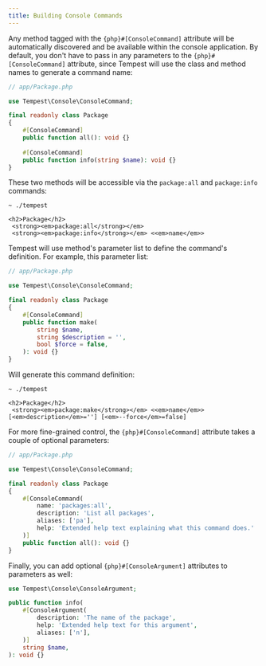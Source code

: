```yaml
---
title: Building Console Commands
---
```


Any method tagged with the `{php}#[ConsoleCommand]` attribute will be automatically discovered and be available within the console application. By default, you don't have to pass in any parameters to the `{php}#[ConsoleCommand]` attribute, since Tempest will use the class and method names to generate a command name:

```php
// app/Package.php

use Tempest\Console\ConsoleCommand;

final readonly class Package
{
    #[ConsoleCommand]
    public function all(): void {}
    
    #[ConsoleCommand]
    public function info(string $name): void {}
}
```

These two methods will be accessible via the `package:all` and `package:info` commands:

```console
~ ./tempest

<h2>Package</h2>
 <strong><em>package:all</strong></em>
 <strong><em>package:info</strong></em> <<em>name</em>>
```

Tempest will use method's parameter list to define the command's definition. For example, this parameter list:

```php
// app/Package.php

use Tempest\Console\ConsoleCommand;

final readonly class Package
{
    #[ConsoleCommand]
    public function make(
        string $name, 
        string $description = '', 
        bool $force = false,
    ): void {}
}
```

Will generate this command definition:

```console
~ ./tempest

<h2>Package</h2>
 <strong><em>package:make</strong></em> <<em>name</em>> [<em>description</em>=''] [<em>--force</em>=false]
```

For more fine-grained control, the `{php}#[ConsoleCommand]` attribute takes a couple of optional parameters:

```php
// app/Package.php

use Tempest\Console\ConsoleCommand;

final readonly class Package
{
    #[ConsoleCommand(
        name: 'packages:all',
        description: 'List all packages',
        aliases: ['pa'],
        help: 'Extended help text explaining what this command does.'
    )]
    public function all(): void {}
}
```

Finally, you can add optional `{php}#[ConsoleArgument]` attributes to parameters as well:

```php
use Tempest\Console\ConsoleArgument;

public function info(
    #[ConsoleArgument(
        description: 'The name of the package',
        help: 'Extended help text for this argument',
        aliases: ['n'],
    )]
    string $name,
): void {}
```